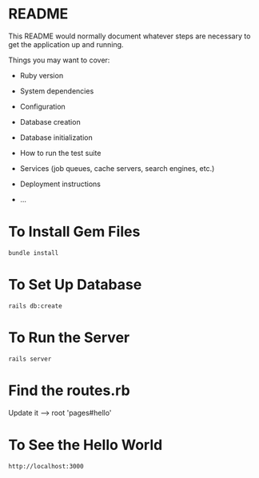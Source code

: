 # README

This README would normally document whatever steps are necessary to get the
application up and running.

Things you may want to cover:

- Ruby version

- System dependencies

- Configuration

- Database creation

- Database initialization

- How to run the test suite

- Services (job queues, cache servers, search engines, etc.)

- Deployment instructions

- ...

# To Install Gem Files

`bundle install`

# To Set Up Database

`rails db:create`

# To Run the Server

`rails server`

# Find the routes.rb

Update it --> root 'pages#hello'

# To See the Hello World

`http://localhost:3000`
